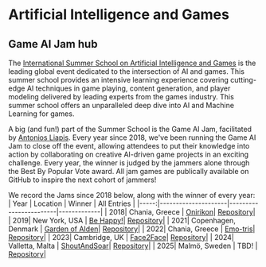 # Artificial Intelligence and Games
## Game AI Jam hub

The [International Summer School on Artificial Intelligence and Games](https://school.gameaibook.org/) is the leading global event dedicated to the intersection of AI and games. This summer school provides an intensive learning experience covering cutting-edge AI techniques in game playing, content generation, and player modeling delivered by leading experts from the games industry. This summer school offers an unparalleled deep dive into AI and Machine Learning for games. 

A big (and fun!) part of the Summer School is the Game AI Jam, facilitated by [Antonios Liapis](https://antoniosliapis.com). Every year since 2018, we've been running the Game AI Jam to close off the event, allowing attendees to put their knowledge into action by collaborating on creative AI-driven game projects in an exciting challenge. Every year, the winner is judged by the jammers alone through the Best By Popular Vote award. All jam games are publically available on GitHub to inspire the next cohort of jammers!

We record the Jams since 2018 below, along with the winner of every year:
| Year | Location            | Winner                 | All Entries | 
|-----:|---------------------|------------------------|-------------|
| 2018| Chania, Greece      | [Onirikon](https://github.com/GameAISchool2018members/Onirikon)| [Repository](https://github.com/GameAISchool2018members)|
| 2019| New York, USA       | [Be Happy!](https://github.com/gameaischool2019members/Initials)| [Repository](https://github.com/GameAISchool2019members)|
| 2021| Copenhagen, Denmark | [Garden of AIden](https://github.com/gameaischool2021members/garden-of-aiden)| [Repository](https://github.com/GameAISchool2021members)|
| 2022| Chania, Greece      | [Emo-tris](https://github.com/GameAISchool2022members/GIST)| [Repository](https://github.com/GameAISchool2022members)|
| 2023| Cambridge, UK       | [Face2Face](https://github.com/GameAISchool2023members/The-Warrens)| [Repository](https://github.com/GameAISchool2023members)|
| 2024| Valletta, Malta     | [ShoutAndSoar](https://github.com/GameAISchool2024members/ShoutAndSoar)|  [Repository](https://github.com/GameAISchool2024members)|
| 2025| Malmö, Sweden       | TBD! |  [Repository](https://github.com/GameAISchool2025members)|

